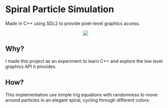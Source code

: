 # Spiral Particle Simulation

Made in C++ using SDL2 to provide pixel-level graphics access.

<div align="center">

![](Demo.gif)

</div>

## Why?

I made this project as an experiment to learn C++ and explore the low level graphics API it provides.

## How?

This implementation use simple trig equations with randomness to move around particles in an elegant spiral, cycling through different colors.
